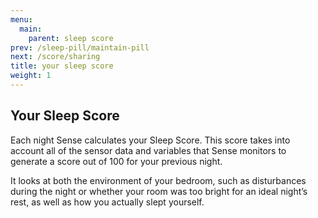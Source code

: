 ```yaml
---
menu:
  main:
    parent: sleep score
prev: /sleep-pill/maintain-pill
next: /score/sharing
title: your sleep score
weight: 1
---
```


## Your Sleep Score


Each night Sense calculates your Sleep Score. This score takes into account all of the sensor data and variables that Sense monitors to generate a score out of 100 for your previous night.


It looks at both the environment of your bedroom, such as disturbances during the night or whether your room was too bright for an ideal night’s rest, as well as how you actually slept yourself.

